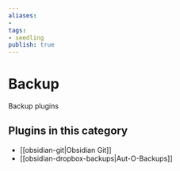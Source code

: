 ```yaml
---
aliases:
- 
tags: 
- seedling 
publish: true
---
```



# Backup

Backup plugins

## Plugins in this category

- [[obsidian-git|Obsidian Git]]
- [[obsidian-dropbox-backups|Aut-O-Backups]]
